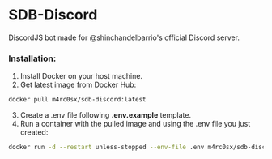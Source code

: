 # SDB-Discord

DiscordJS bot made for @shinchandelbarrio's official Discord server.

### Installation:

1. Install Docker on your host machine.
2. Get latest image from Docker Hub:

```sh
docker pull m4rc0sx/sdb-discord:latest
```

3. Create a .env file following **.env.example** template.
4. Run a container with the pulled image and using the .env file you just created:

```sh
docker run -d --restart unless-stopped --env-file .env m4rc0sx/sdb-discord:latest
```
